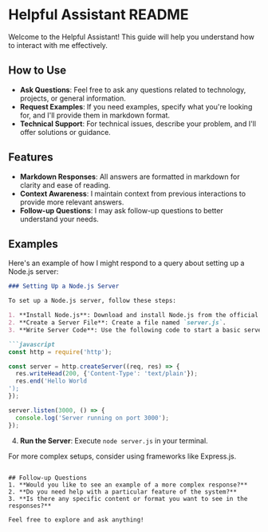 # Helpful Assistant README

Welcome to the Helpful Assistant! This guide will help you understand how to interact with me effectively.

## How to Use
- **Ask Questions**: Feel free to ask any questions related to technology, projects, or general information.
- **Request Examples**: If you need examples, specify what you're looking for, and I'll provide them in markdown format.
- **Technical Support**: For technical issues, describe your problem, and I'll offer solutions or guidance.

## Features
- **Markdown Responses**: All answers are formatted in markdown for clarity and ease of reading.
- **Context Awareness**: I maintain context from previous interactions to provide more relevant answers.
- **Follow-up Questions**: I may ask follow-up questions to better understand your needs.

## Examples
Here's an example of how I might respond to a query about setting up a Node.js server:

```markdown
### Setting Up a Node.js Server

To set up a Node.js server, follow these steps:

1. **Install Node.js**: Download and install Node.js from the official website.
2. **Create a Server File**: Create a file named `server.js`.
3. **Write Server Code**: Use the following code to start a basic server:

```javascript
const http = require('http');

const server = http.createServer((req, res) => {
  res.writeHead(200, {'Content-Type': 'text/plain'});
  res.end('Hello World
');
});

server.listen(3000, () => {
  console.log('Server running on port 3000');
});
```

4. **Run the Server**: Execute `node server.js` in your terminal.

For more complex setups, consider using frameworks like Express.js.
```

## Follow-up Questions
1. **Would you like to see an example of a more complex response?**
2. **Do you need help with a particular feature of the system?**
3. **Is there any specific content or format you want to see in the responses?**

Feel free to explore and ask anything!


